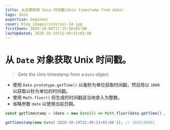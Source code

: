 ```yaml
---
title: 从日期获取 Unix 时间戳(Unix timestamp from date)
tags: date
expertise: beginner
cover: blog_images/interior-14.jpg
firstSeen: 2020-10-08T17:15:56+03:00
lastUpdated: 2020-10-19T22:49:51+03:00
---
```


# 从 `Date` 对象获取 Unix 时间戳。
> Gets the Unix timestamp from a `Date` object.

- 使用 `Date.prototype.getTime()` 以毫秒为单位获取时间戳，然后除以 `1000` 以获取以秒为单位的时间戳。
- 使用 `Math.floor()` 将生成的时间戳适当地舍入为整数。
- 省略参数 `date` 以使用当前日期。

```js
const getTimestamp = (date = new Date()) => Math.floor(date.getTime() / 1000);
```

```js
getTimestamp(new Date('2020-10-19T22:49:51+03:00')); // 1603136991
```

